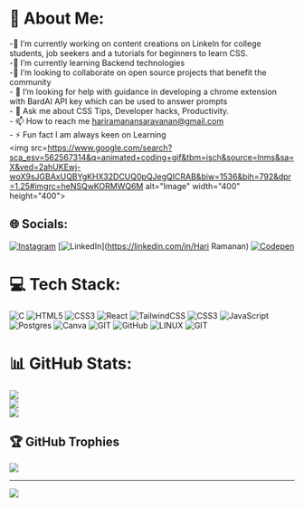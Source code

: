 # 💫 About Me:
-🔭 I’m currently working on content creations on LinkeIn for college students, job seekers and a tutorials for beginners to learn CSS.<br>-🌱 I’m currently learning Backend technologies<br>-👯 I’m looking to collaborate on open source projects that benefit the community<br>- 🤝 I’m looking for help with guidance in developing a chrome extension with BardAI API key which can be used to answer prompts<br>- 💬 Ask me about CSS Tips, Developer hacks, Productivity.<br>- 📫 How to reach me hariramanansaravanan@gmail.com<br>- ⚡ Fun fact I am always keen on Learning<br>
<img src=https://www.google.com/search?sca_esv=562567314&q=animated+coding+gif&tbm=isch&source=lnms&sa=X&ved=2ahUKEwj-woX9sJGBAxUQBYgKHX32DCUQ0pQJegQICRAB&biw=1536&bih=792&dpr=1.25#imgrc=heNSQwKORMWQ6M alt="Image" width="400" height="400">


## 🌐 Socials:
[![Instagram](https://img.shields.io/badge/Instagram-%23E4405F.svg?logo=Instagram&logoColor=white)](https://instagram.com/hari__ramanan) [![LinkedIn](https://img.shields.io/badge/LinkedIn-%230077B5.svg?logo=linkedin&logoColor=white)](https://linkedin.com/in/Hari Ramanan) [![Codepen](https://img.shields.io/badge/Codepen-000000?style=for-the-badge&logo=codepen&logoColor=white)](https://codepen.io/Hari-Ramanan) 

# 💻 Tech Stack:
![C](https://img.shields.io/badge/c-%2300599C.svg?style=for-the-badge&logo=c&logoColor=white) ![HTML5](https://img.shields.io/badge/html5-%23E34F26.svg?style=for-the-badge&logo=html5&logoColor=white) ![CSS3](https://img.shields.io/badge/css3-%231572B6.svg?style=for-the-badge&logo=css3&logoColor=white) ![React](https://img.shields.io/badge/react-%2320232a.svg?style=for-the-badge&logo=react&logoColor=%2361DAFB) ![TailwindCSS](https://img.shields.io/badge/tailwindcss-%2338B2AC.svg?style=for-the-badge&logo=tailwind-css&logoColor=white) ![CSS3](https://img.shields.io/badge/css3-%231572B6.svg?style=for-the-badge&logo=css3&logoColor=white) ![JavaScript](https://img.shields.io/badge/javascript-%23323330.svg?style=for-the-badge&logo=javascript&logoColor=%23F7DF1E) ![Postgres](https://img.shields.io/badge/postgres-%23316192.svg?style=for-the-badge&logo=postgresql&logoColor=white) ![Canva](https://img.shields.io/badge/Canva-%2300C4CC.svg?style=for-the-badge&logo=Canva&logoColor=white) ![GIT](https://img.shields.io/badge/Git-fc6d26?style=for-the-badge&logo=git&logoColor=white) ![GitHub](https://img.shields.io/badge/GitHub-%23121011.svg?style=for-the-badge&logo=github&logoColor=white) ![LINUX](https://img.shields.io/badge/Linux-FCC624?style=for-the-badge&logo=linux&logoColor=black) ![GIT](https://img.shields.io/badge/Git-fc6d26?style=for-the-badge&logo=git&logoColor=white)
# 📊 GitHub Stats:
![](https://github-readme-stats.vercel.app/api?username=hariramanansaravanan&theme=dracula&hide_border=false&include_all_commits=false&count_private=false)<br/>
![](https://github-readme-streak-stats.herokuapp.com/?user=hariramanansaravanan&theme=dracula&hide_border=false)<br/>
![](https://github-readme-stats.vercel.app/api/top-langs/?username=hariramanansaravanan&theme=dracula&hide_border=false&include_all_commits=false&count_private=false&layout=compact)

## 🏆 GitHub Trophies
![](https://github-profile-trophy.vercel.app/?username=hariramanansaravanan&theme=dracula&no-frame=false&no-bg=true&margin-w=4)

---
[![](https://visitcount.itsvg.in/api?id=hariramanansaravanan&icon=0&color=0)](https://visitcount.itsvg.in)

<!-- Proudly created with GPRM ( https://gprm.itsvg.in ) -->

